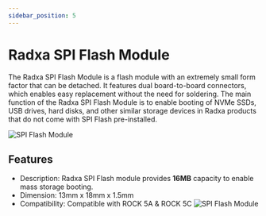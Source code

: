 ```yaml
---
sidebar_position: 5
---
```


# Radxa SPI Flash Module

The Radxa SPI Flash Module is a flash module with an extremely small form factor that can be detached. It features dual board-to-board connectors, which enables easy replacement without the need for soldering. The main function of the Radxa SPI Flash Module is to enable booting of NVMe SSDs, USB drives, hard disks, and other similar storage devices in Radxa products that do not come with SPI Flash pre-installed.

![SPI Flash Module](/img/accessories/spi-flash.webp)

## Features

- Description: Radxa SPI Flash module provides **16MB** capacity to enable mass storage booting.
- Dimension: 13mm x 18mm x 1.5mm
- Compatibility: Compatible with ROCK 5A & ROCK 5C
  ![SPI Flash Module](/img/accessories/spi-with-rock5a.webp)
